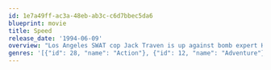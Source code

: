 ```yaml
---
id: 1e7a49ff-ac3a-48eb-ab3c-c6d7bbec5da6
blueprint: movie
title: Speed
release_date: '1994-06-09'
overview: "Los Angeles SWAT cop Jack Traven is up against bomb expert Howard Payne, who's after major ransom money. First it's a rigged elevator in a very tall building. Then it's a rigged bus--if it slows, it will blow, bad enough any day, but a nightmare in LA traffic. And that's still not the end."
genres: '[{"id": 28, "name": "Action"}, {"id": 12, "name": "Adventure"}, {"id": 80, "name": "Crime"}]'
---
```

